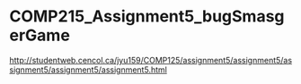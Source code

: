 # COMP215_Assignment5_bugSmasgerGame
http://studentweb.cencol.ca/jyu159/COMP125/assignment5/assignment5/assignment5/assignment5/assignment5.html
